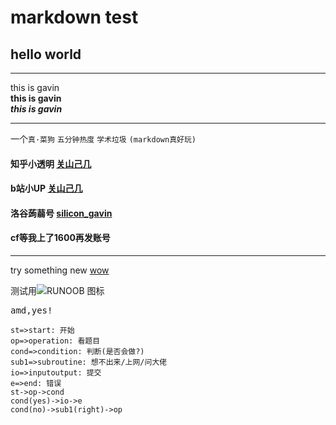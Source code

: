 # markdown test

hello world
---
---


this is gavin  
**this is gavin**  
***this is gavin***

---

一个`真·菜狗` `五分钟热度` `学术垃圾` `(markdown真好玩)`

#### 知乎小透明   [关山己几](https://www.zhihu.com/people/ping-ze-2-60)
#### b站小UP   [关山己几](https://space.bilibili.com/399150246)
#### 洛谷蒟蒻号 [silicon_gavin](https://www.luogu.com.cn/user/296552)
#### cf等我上了1600再发账号

---

try something new [wow][1]

[1]:www.zhihu.com

测试用![RUNOOB 图标](http://static.runoob.com/images/runoob-logo.png)

<kbd>amd,yes\!</kbd>

```flow
st=>start: 开始
op=>operation: 看题目
cond=>condition: 判断(是否会做?)
sub1=>subroutine: 想不出来/上网/问大佬
io=>inputoutput: 提交
e=>end: 错误
st->op->cond
cond(yes)->io->e
cond(no)->sub1(right)->op
```
